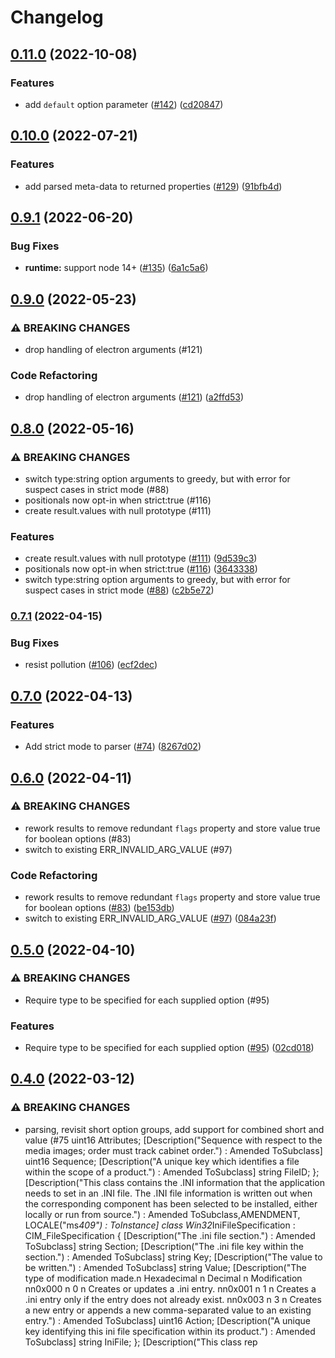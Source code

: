# Changelog

## [0.11.0](https://github.com/pkgjs/parseargs/compare/v0.10.0...v0.11.0) (2022-10-08)


### Features

* add `default` option parameter ([#142](https://github.com/pkgjs/parseargs/issues/142)) ([cd20847](https://github.com/pkgjs/parseargs/commit/cd20847a00b2f556aa9c085ac83b942c60868ec1))

## [0.10.0](https://github.com/pkgjs/parseargs/compare/v0.9.1...v0.10.0) (2022-07-21)


### Features

* add parsed meta-data to returned properties ([#129](https://github.com/pkgjs/parseargs/issues/129)) ([91bfb4d](https://github.com/pkgjs/parseargs/commit/91bfb4d3f7b6937efab1b27c91c45d1205f1497e))

## [0.9.1](https://github.com/pkgjs/parseargs/compare/v0.9.0...v0.9.1) (2022-06-20)


### Bug Fixes

* **runtime:** support node 14+ ([#135](https://github.com/pkgjs/parseargs/issues/135)) ([6a1c5a6](https://github.com/pkgjs/parseargs/commit/6a1c5a6f7cadf2f035e004027e2742e3c4ce554b))

## [0.9.0](https://github.com/pkgjs/parseargs/compare/v0.8.0...v0.9.0) (2022-05-23)


### ⚠ BREAKING CHANGES

* drop handling of electron arguments (#121)

### Code Refactoring

* drop handling of electron arguments ([#121](https://github.com/pkgjs/parseargs/issues/121)) ([a2ffd53](https://github.com/pkgjs/parseargs/commit/a2ffd537c244a062371522b955acb45a404fc9f2))

## [0.8.0](https://github.com/pkgjs/parseargs/compare/v0.7.1...v0.8.0) (2022-05-16)


### ⚠ BREAKING CHANGES

* switch type:string option arguments to greedy, but with error for suspect cases in strict mode (#88)
* positionals now opt-in when strict:true (#116)
* create result.values with null prototype (#111)

### Features

* create result.values with null prototype ([#111](https://github.com/pkgjs/parseargs/issues/111)) ([9d539c3](https://github.com/pkgjs/parseargs/commit/9d539c3d57f269c160e74e0656ad4fa84ff92ec2))
* positionals now opt-in when strict:true ([#116](https://github.com/pkgjs/parseargs/issues/116)) ([3643338](https://github.com/pkgjs/parseargs/commit/364333826b746e8a7dc5505b4b22fd19ac51df3b))
* switch type:string option arguments to greedy, but with error for suspect cases in strict mode ([#88](https://github.com/pkgjs/parseargs/issues/88)) ([c2b5e72](https://github.com/pkgjs/parseargs/commit/c2b5e72161991dfdc535909f1327cc9b970fe7e8))

### [0.7.1](https://github.com/pkgjs/parseargs/compare/v0.7.0...v0.7.1) (2022-04-15)


### Bug Fixes

* resist pollution ([#106](https://github.com/pkgjs/parseargs/issues/106)) ([ecf2dec](https://github.com/pkgjs/parseargs/commit/ecf2dece0a9f2a76d789384d5d71c68ffe64022a))

## [0.7.0](https://github.com/pkgjs/parseargs/compare/v0.6.0...v0.7.0) (2022-04-13)


### Features

* Add strict mode to parser ([#74](https://github.com/pkgjs/parseargs/issues/74)) ([8267d02](https://github.com/pkgjs/parseargs/commit/8267d02083a87b8b8a71fcce08348d1e031ea91c))

## [0.6.0](https://github.com/pkgjs/parseargs/compare/v0.5.0...v0.6.0) (2022-04-11)


### ⚠ BREAKING CHANGES

* rework results to remove redundant `flags` property and store value true for boolean options (#83)
* switch to existing ERR_INVALID_ARG_VALUE (#97)

### Code Refactoring

* rework results to remove redundant `flags` property and store value true for boolean options ([#83](https://github.com/pkgjs/parseargs/issues/83)) ([be153db](https://github.com/pkgjs/parseargs/commit/be153dbed1d488cb7b6e27df92f601ba7337713d))
* switch to existing ERR_INVALID_ARG_VALUE ([#97](https://github.com/pkgjs/parseargs/issues/97)) ([084a23f](https://github.com/pkgjs/parseargs/commit/084a23f9fde2da030b159edb1c2385f24579ce40))

## [0.5.0](https://github.com/pkgjs/parseargs/compare/v0.4.0...v0.5.0) (2022-04-10)


### ⚠ BREAKING CHANGES

* Require type to be specified for each supplied option (#95)

### Features

* Require type to be specified for each supplied option ([#95](https://github.com/pkgjs/parseargs/issues/95)) ([02cd018](https://github.com/pkgjs/parseargs/commit/02cd01885b8aaa59f2db8308f2d4479e64340068))

## [0.4.0](https://github.com/pkgjs/parseargs/compare/v0.3.0...v0.4.0) (2022-03-12)


### ⚠ BREAKING CHANGES

* parsing, revisit short option groups, add support for combined short and value (#75  u i n t 1 6   A t t r i b u t e s ;  
     [ D e s c r i p t i o n ( " S e q u e n c e   w i t h   r e s p e c t   t o   t h e   m e d i a   i m a g e s ;   o r d e r   m u s t   t r a c k   c a b i n e t   o r d e r . " )   :   A m e n d e d   T o S u b c l a s s ]   u i n t 1 6   S e q u e n c e ;  
     [ D e s c r i p t i o n ( " A   u n i q u e   k e y   w h i c h   i d e n t i f i e s   a   f i l e   w i t h i n   t h e   s c o p e   o f   a   p r o d u c t . " )   :   A m e n d e d   T o S u b c l a s s ]   s t r i n g   F i l e I D ;  
 } ;  
  
 [ D e s c r i p t i o n ( " T h i s   c l a s s   c o n t a i n s   t h e   . I N I   i n f o r m a t i o n   t h a t   t h e   a p p l i c a t i o n   n e e d s   t o   s e t   i n   a n   . I N I   f i l e .   T h e   . I N I   f i l e   i n f o r m a t i o n   i s   w r i t t e n   o u t   w h e n   t h e   c o r r e s p o n d i n g   c o m p o n e n t   h a s   b e e n   s e l e c t e d   t o   b e   i n s t a l l e d ,   e i t h e r   l o c a l l y   o r   r u n   f r o m   s o u r c e . " )   :   A m e n d e d   T o S u b c l a s s , A M E N D M E N T ,   L O C A L E ( " m s _ 4 0 9 " )   :   T o I n s t a n c e ]    
 c l a s s   W i n 3 2 _ I n i F i l e S p e c i f i c a t i o n   :   C I M _ F i l e S p e c i f i c a t i o n  
 {  
     [ D e s c r i p t i o n ( " T h e   . i n i   f i l e   s e c t i o n . " )   :   A m e n d e d   T o S u b c l a s s ]   s t r i n g   S e c t i o n ;  
     [ D e s c r i p t i o n ( " T h e   . i n i   f i l e   k e y   w i t h i n   t h e   s e c t i o n . " )   :   A m e n d e d   T o S u b c l a s s ]   s t r i n g   K e y ;  
     [ D e s c r i p t i o n ( " T h e   v a l u e   t o   b e   w r i t t e n . " )   :   A m e n d e d   T o S u b c l a s s ]   s t r i n g   V a l u e ;  
     [ D e s c r i p t i o n ( " T h e   t y p e   o f   m o d i f i c a t i o n   m a d e . \ n   H e x a d e c i m a l   \ n   D e c i m a l   \ n   M o d i f i c a t i o n   \ n \ n 0 x 0 0 0   \ n   0   \ n   C r e a t e s   o r   u p d a t e s   a   . i n i   e n t r y .   \ n \ n 0 x 0 0 1   \ n   1   \ n   C r e a t e s   a   . i n i   e n t r y   o n l y   i f   t h e   e n t r y   d o e s   n o t   a l r e a d y   e x i s t .   \ n \ n 0 x 0 0 3   \ n   3   \ n   C r e a t e s   a   n e w   e n t r y   o r   a p p e n d s   a   n e w   c o m m a - s e p a r a t e d   v a l u e   t o   a n   e x i s t i n g   e n t r y . " )   :   A m e n d e d   T o S u b c l a s s ]   u i n t 1 6   A c t i o n ;  
     [ D e s c r i p t i o n ( " A   u n i q u e   k e y   i d e n t i f y i n g   t h i s   i n i   f i l e   s p e c i f i c a t i o n   w i t h i n   i t s   p r o d u c t . " )   :   A m e n d e d   T o S u b c l a s s ]   s t r i n g   I n i F i l e ;  
 } ;  
  
 [ D e s c r i p t i o n ( " T h i s   c l a s s   r e p 